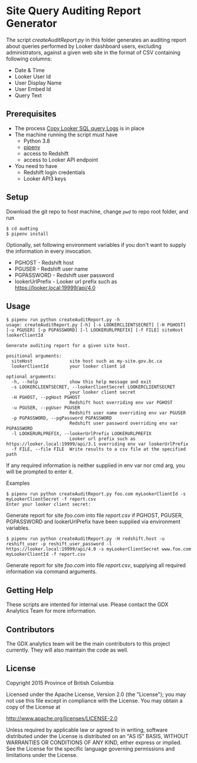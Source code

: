 # Site Query Auditing Report Generator
The script *createAuditReport.py* in this folder generates an auditing report about queries performed by Looker dashboard users, excluding administrators, against a given web site in the format of CSV containing following columns:

* Date & Time
* Looker User Id
* User Display Name
* User Embed Id
* Query Text

## Prerequisites
* The process [Copy Looker SQL query Logs](../../maintenance/copySqlQuery) is in place
* The machine running the script must have
  * Python 3.8
  * [pipenv](https://github.com/pypa/pipenv)
  * access to Redshift
  * access to Looker API endpoint
* You need to have
  * Redshift login credentials
  * Looker API3 keys

## Setup
Download the git repo to host machine, change *`pwd`* to repo root folder, and run

```
$ cd audting
$ pipenv install
```
Optionally, set following environment variables if you don't want to supply the information in every invocation.

* PGHOST - Redshift host
* PGUSER - Redshift user name
* PGPASSWORD - Redshift user password
* lookerUrlPrefix - Looker url prefix such as https://looker.local:19999/api/4.0

## Usage

```
$ pipenv run python createAuditReport.py -h
usage: createAuditReport.py [-h] [-s LOOKERCLIENTSECRET] [-H PGHOST] [-u PGUSER] [-p PGPASSWORD] [-l LOOKERURLPREFIX] [-f FILE] siteHost lookerClientId

Generate auditing report for a given site host.

positional arguments:
  siteHost              site host such as my-site.gov.bc.ca
  lookerClientId        your looker client id

optional arguments:
  -h, --help            show this help message and exit
  -s LOOKERCLIENTSECRET, --lookerClientSecret LOOKERCLIENTSECRET
                        your looker client secret
  -H PGHOST, --pgHost PGHOST
                        Redshift host overriding env var PGHOST
  -u PGUSER, --pgUser PGUSER
                        Redshift user name overriding env var PGUSER
  -p PGPASSWORD, --pgPassword PGPASSWORD
                        Redshift user password overriding env var PGPASSWORD
  -l LOOKERURLPREFIX, --lookerUrlPrefix LOOKERURLPREFIX
                        Looker url prefix such as https://looker.local:19999/api/3.1 overriding env var lookerUrlPrefix
  -f FILE, --file FILE  Write results to a csv file at the specified path
```
If any required information is neither supplied in env var nor cmd arg, you will be prompted to enter it.

Examples

```
$ pipenv run python createAuditReport.py foo.com myLookerClientId -s myLookerClientSecret -f report.csv
Enter your looker client secret:
```
Generate report for site *foo.com* into file *report.csv* if PGHOST, PGUSER, PGPASSWORD and lookerUrlPrefix have been supplied via environment variables.
```
$ pipenv run python createAuditReport.py -H redshift.host -u reshift_user -p reshift_user_password -l https://looker.local:19999/api/4.0 -s myLookerClientSecret www.foo.com myLookerClientId -f report.csv
```
Generate report for site *foo.com* into file *report.csv*, supplying all required information via command arguments.

## Getting Help

These scripts are intented for internal use. Please contact the GDX Analytics Team for more information.

## Contributors

The GDX analytics team will be the main contributors to this project currently. They will also maintain the code as well.

## License

Copyright 2015 Province of British Columbia

Licensed under the Apache License, Version 2.0 (the "License");
you may not use this file except in compliance with the License.
You may obtain a copy of the License at

   http://www.apache.org/licenses/LICENSE-2.0

Unless required by applicable law or agreed to in writing, software
distributed under the License is distributed on an "AS IS" BASIS,
WITHOUT WARRANTIES OR CONDITIONS OF ANY KIND, either express or implied.
See the License for the specific language governing permissions and limitations under the License.
